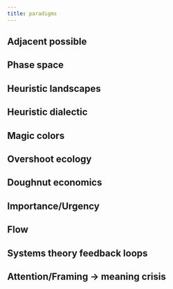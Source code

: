 ```yaml
---
title: paradigms
---
```


## Adjacent possible
## Phase space
## Heuristic landscapes
## Heuristic dialectic
## Magic colors
## Overshoot ecology
## Doughnut economics
## Importance/Urgency
## Flow
## Systems theory feedback loops
## Attention/Framing -> meaning crisis
##
